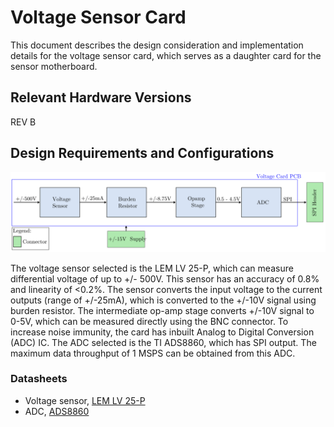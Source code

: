 # Voltage Sensor Card

This document describes the design consideration and implementation details for the voltage sensor card, which serves as a daughter card for the sensor motherboard.

## Relevant Hardware Versions

REV B

## Design Requirements and Configurations

<img src="Images/Voltage_card.svg" />

The voltage sensor selected is the LEM LV 25-P, which can measure differential voltage of up to +/- 500V. This sensor has an accuracy of 0.8% and linearity of <0.2%.
The sensor converts the input voltage to the current outputs (range of +/-25mA), which is converted to the +/-10V signal using burden resistor.
The intermediate op-amp stage converts +/-10V signal to 0-5V, which can be measured directly using the BNC connector. 
To increase noise immunity, the card has inbuilt Analog to Digital Conversion (ADC) IC. The ADC selected is the TI ADS8860, which has SPI output. 
The maximum data throughput of 1 MSPS can be obtained from this ADC. 

### Datasheets

- Voltage sensor, [LEM LV 25-P](https://www.lem.com/sites/default/files/products_datasheets/lv_25-p.pdf)
- ADC, [ADS8860](https://www.ti.com/lit/ds/symlink/ads8860.pdf?ts=1599444147857&ref_url=https%253A%252F%252Fwww.ti.com%252Fproduct%252FADS8860)
